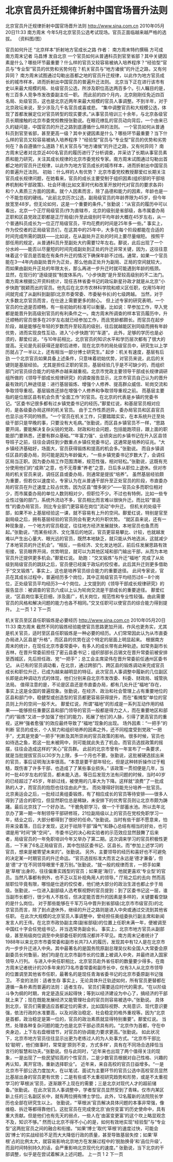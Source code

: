 # 北京官员升迁规律折射中国官场晋升法则

北京官员升迁规律折射中国官场晋升法则
http://www.sina.com.cn  2010年05月20日11:33  南方周末
今年5月北京官员公选考试现场。官员正面临越来越严格的选拔。 （资料图/图）

官员如何升迁 “北京样本”折射地方官成长之路
作者： 南方周末特约撰稿 方可成 南方周末记者 马昌博 发自北京
一个官员如何从普通科员到官至省部？其中关键因素是什么？哪些环节最重要？什么样的官员又较容易被纳入培养程序？“经验型”官员与“专业型”官员的优势和劣势何在？机关官员与“地方诸侯”的升迁之路，又有何异同？
南方周末试图通过勾勒出首都之地的官员升迁规律，以此作为地方官员成长的城市样本，进而折射出中国官员的普遍升迁法则。
北京当下正在进行该市有史以来最大规模的局、处级官员公选，所涉及职位高达两百多个。引人瞩目的是，有三百多人竞争市发改委副主任一职。
而此前的四个月内，北京刚刚任免近四百名局、处级官员，这也是北京近两年来最大规模的官员人事调整。不到半年，对于北京政坛来说，至少涉及几千名官员或喜或悲。
“集中调整官员和大规模公选，体现了首都发展定位对官员转型的现实要求。”从事官员培训三十余年，与北京各级官员长期接触的北京市委党校教授张勤说。在眼花缭乱的官员动向背后，一个由来已久的疑问是，中国官员的升迁之路到底遵循什么样的法则。
一个官员如何从普通科员到官至省部，甚至更高一级？其中关键因素是什么？哪些环节最重要？当下什么样的官员又较容易被纳入培养程序？“经验型”官员与“专业型”官员的优势和劣势何在？各自遵循什么道路？机关官员与“地方诸侯”的升迁之路，又有何异同？
南方周末记者对北京近400名官员的履历进行了分析调查，并采访了长期从事官员素质和能力研究，关注其成长规律的北京市委党校专家。南方周末试图通过勾勒出首都之地的官员升迁规律，以此作为地方官员成长的城市样本，进而折射出中国官员的普遍升迁法则。
初始：什么样的人有优势？
北京市委党校教授鄯爱红长期关注官员成长规律问题，在她看来，官员的成长主要受制于组织因素(组织部的干部培养机制和干部政策)、社会环境(比如文革时代和改革开放时代对官员的要求各异)和个人素质三方面的因素。就个人因素而言，除了品德和能力的因素，年龄也是一个不能忽视的硬线。“此前北京历次公选，副局级官员的年龄界限为45岁，但今年放宽至48岁。但无论如何，这是一个重要的条件。”
张勤说：“从官员的履历中可以看出，北京一个正厅局级官员(作为直辖市，北京的级别是省部级，各市属委办局正职和区县党政正职都是正厅局级)升至此级别时平均年龄大概在45岁左右，从一个普通科员成长为一位正厅局级官员，平均花费的时间是25年多一些。”
事实上，作为佼佼者的正局级官员们，在这其中的25年中，大多在每个阶段都能在合适的时间完成所需的跳跃——比如说，在从副处升正处的时间上要尽量缩短。
按照干部任用的规定，从普通科员升至副处大约需要12年左右。鄯说，此后出现了一个分水岭——能否以尽量短的时间完成副处到正处的升迁非常关键，因为，这往往意味着这个官员是否能在有条件升迁的情况下确保年龄不过线。通常，如果一个官员能在3—4年内由副处晋升为正处，那么他由正处升为副局、正局的空间就较大，而如果由副处升正处的年限太长，那么再进一步升迁时就可能遇到年龄的瓶颈。
显然，在现行的“逐级提拔”制度体系内，“小步快跑”是升至较高级别的不二法门。南方周末根据公开资料统计，现任吉林省委书记的政坛新星孙政才就是从北京“小步快跑”脱颖而出的官员。他先后在北京市农林科学院和顺义区任职，仅用15年时间就完成了从副科到副部(北京市委常委、市委秘书长)的七级跨越。
当然，对于大多数北京官员而言，在仕途上需要更多的耐心。
但上述专家的研究表明，一个官员的仕途是否顺畅，有一些初始的标准可以衡量。比如说：早参加工作，早入党都是能晋升到高级别官员的有利条件之一。南方周末所调查的样本官员履历中，升迁顺畅的官员很多在20岁左右就已经参加工作，而且党龄都颇长。而官员在起步阶段，越是能够在年轻的岁数而升至较高的级别，往后就越能区别同级而拥有年龄优势，进而实现良性互动，进入“小步快跑”的“车道”。
此外，足够的学历也是必须的，鄯爱红说，“与10年前相比，北京官员的知识水平和学历层次都有了很大的提高。无论是先前获得还是职后进修，现在北京市的局处级官员中，研究生以上学历就占了一半以上，还有相当一部分博士研究生。”
起步：机关有速度，基层有后劲
一个北京官员如果具备上述条件，只意味着初始优势，对官员来说，此后的关键则是基层经验。
尤其是担任正职的官员，基层经验几乎是不可缺少的，而组织部门对官员综合能力的培养亦越来越重视。北京市党政主要领导干部成长规律调研组所做的《领导干部成长规律研究》的调查报告显示，北京市官员自己认为的晋升最有效的几种途径是：进行基层锻炼、增强个人修养、提高群众威信、轮岗交流和争取领导重视。基层锻炼还排在增强个人修养和争取领导重视之前。
而基层主要指的是位居区县有机会负责“全面工作”的官员。在北京的代表是乡镇的党委书记。“区委书记很多都有过乡镇党委书记的经历。”鄯爱红说，和基层官员相对应的，是各级委办局这样的机关官员。
由于工作性质迥异，委办局官员和区县官员也显示出不同的特质。“一个官员在机关工作，只要踏踏实实，在本系统升迁至处级干部只是早晚的事，只要没有大毛病。”张勤说，而区县乡镇官员不一样，“思路要开阔，要能解决复杂尖锐的党政、财政和社会问题，包括能跑项目，跟上面的职能部门要熟悉，还要有群众基础。”“年富力强”、业绩突出的乡镇书记在升入区县领导班子之前，往往会调任到少数重点乡镇任党委书记，这通常是培养的征兆。“大乡镇经济基础好，场面大，官员获得锻炼和提高的机会多。”张勤说。
而自乡镇调任区县的委办局，则可能是因为年龄偏大，“一些乡镇党委书记岁数大了，会调任区局当正职。因为委办局工作范围清晰，规范性强，相对轻松。”张勤说，这既有充分使用他们的“成熟”之意，也不无尊重“养老”之意，日后多从职位上退休。但对市局的机关官员来说，调任区县或委办局，则通常是提拔“培养”。
虽然基层经验颇为重要，但若仅以速度论，专家认为在从普通干部升至正处官员的阶段，市直委办局的官员在升迁速度上较占优势。因为区县“僧多粥少”——官员众多而职位相对少，而市属委办局的单位人数则相对少，但职位不少。不过也有特例，比如一些专业性过强的部门，系统外流动不多，官员相比而言难以很快升迁。而比较“普适性”的委办局官员，则比专业部门更容易在岗位“流动”中升迁。
但机关的处级干部，如果不补上基层经验这一课，就不容易有上升的空间。鄯爱红说，特别是官至副局级之后，拥有基层经验的官员则会有更大的升职优势。
“就区县来说，还有一种现象是，一个地方的官员稳定，往往地方经济发展就快，本地官员也鱼贯而起。”张勤说，“而某些经济、文化落后的地区，官员更容易攀比、计较，也就越发难以产生出心量大、眼光远的官员，既然本地缺乏，就只能从外地选派，这就减少了本地官员的升迁机会”。“相反，一些经济、文化发达地区，前后任发展思路有效衔接，官员眼界开阔，优势明显，就可以为其他区域和部门输出干部，从而为本地官员升迁提供更多机会。”鄯爱红说。
助跑：“交叉锻炼”与升迁“福地”
完成了从处级到局级官员的跳跃之后，官员便已经属于政坛的佼佼者。此后其升迁则更多借助于“交叉锻炼”。事实上，这也是培养官员综合能力的重要途径。
此间专家说，官员在其成长过程中，普遍经历多个岗位，其中正局级官员平均经历过6－8个岗位，正处级官员平均经历3—4个岗位。上文提到的《领导干部成长规律研究》的报告显示：被调查的官员六成以上认为轮岗交流是干部成长的重要途径。
鄯爱红说，“区县岗位事无巨细，涉及面广，机关岗位，规范性和专业性较强。由此需要官员的风格和解决问题的能力也各不相同。”交叉任职可以使官员的综合能力得到提升。
上一页
1
2
下一页

机关官员至区县任职锻炼是必要经历
http://www.sina.com.cn  2010年05月20日11:33  南方周末
截然不同的锻炼经验能使官员思路更加开阔，作风也更务实，尤其是机关官员，适时至区县任职锻炼是一种必要的经历。人们常常因此认为从市直委办局进入区县是“升格”，而区县的优势在这个特定的层面上明显起来。
根据南方周末的统计，在现任北京市委常委中，有多人的成长带有此种轨迹。如常务副市长吉林，在晋升常委前担任了密云县委书记；组织部部长吕锡文在晋升常委前被安排至西城区，先后担任政、党“一把手”；总工会主席梁伟在晋升常委前任通州区委书记。
从已有的官员调动看，在北京，通过跨部门、跨区县的锻炼调动来完成官员成长和职位升迁，已成为越来越明显的特征。此次官员人事调整中履新的几位副区长即是此种调动方式的体现，他们分别来自北京市发改委、科委、财政局、城管执法局。
值得注意的是，不论是区县还是市直委办局，都有几处升迁“福地”存在，事实上这是全国的普遍现象。张勤说，在经济、政治和社会管理上占有重要地位的区县和部门中，稳健型或创造型的官员都更容易获得提升，而在“看摊型”单位的官员则上升的空间一般不大。
鄯爱红说，所谓“福地”的形成是一系列互动作用的结果——能够担任重要区县和部门领导的官员一般都是得力之人，而在重要地区和部门的“锻炼”又进一步加强了他们的能力，拓展了他们的人脉，引得了更高官员的重视，这种“强者愈强”的效应最终导致了“福地”现象的出现。
场外因素：“一把手”的判断
官员的成长，个人努力和组织培养的因素之外，还不同程度受到党政“一把手”，尤其是党委“一把手”判断及其所崇尚的官员政策的影响。很多时候，官员也如待选之鱼，若这一批未被网中，则可能就此失去了机会。而官员选拔政策的摇摆，往往会造成这样的“夹心”官员群。
此前的北京市曾有一年宣布了一条要求，就是当批提拔官员以30岁为上限，多一个月也不要。张勤说，这批被硬选拔出来的官员，事后证明淘汰率很高。“本意是要干部年轻化，但是这种转折操作过于粗糙，既伤害了许多干部，也造成了了某些事业损失。”
该政策一贯彻便是几年，当时一批40岁左右的官员，都未能入选，等日后发现方法有问题的时候，当时40岁的已经超过了45岁，年龄过线，被使用的几率大为下降。这样就“浪费”了一批成熟的人才，而官员的抱怨也往往由此产生。
而处理得好则能充分培养一批官员。北京奥运会之后，一批经过奥组委锻炼，有了相应成长的官员等待安排——很多人得到了适合的职位，但显然职位总是稀缺，未安排下的优秀官员则让北京市颇为踌躇。最后北京找了一个好办法。“干脆免职学习，做一个干部蓄水池。所以去年北京办了第一期一年制领导干部研修班，21位副局级以上的官员在党校免职学习一年，结业之后，大部分都得到了很好的任命。”张勤说。当时有些干部不愿意来，怕将来没着落，日后才发现，这对于祛除干部“躁气”和静心总结有相当的好处，也可谓是用“时间”换“空间”。
市委书记的决心和实验者的示范效应显然鼓舞了后来者，局级官员的一年免职培训今年又举办了第二期。这次调来学习的官员积极性更高，一下来了6名正局级官员，其中包括区委书记、区县长。而“参加上述学习的官员，想来是被寄望未来的”。张勤说。
另外，主要领导的经历和喜好也不可避免的决定某一时期官员的升迁命运。“官员选拔标准大而言之永远是‘德才兼备’，但是‘德’‘才’在不同领导眼里千差万别。”张勤说，“就一般的规律而言，一把手如果是‘草根’出身的，往往偏重实践型的官员；如果是‘海归’，他就更喜欢‘专业型’的官员。当然凡事都有例外，也不乏以互补视角用人的领导。”
厅局之后的去向
然而高层职位毕竟有限，哪怕是仕途的佼佼者，他们绝大部分的政治生涯也都止步于局级。张勤说，一位进入副部级人选考察视野的官员提到：到了区委书记这一层，谁当副市长都行，很少有人不胜任，但决定能否晋升的因素是多样的，关键要看空缺的是什么岗位。
对于那些能够在千军万马中晋升到省部级(北京市市级官员)的北京官员而言，除了到点退休外，继续的升迁之路则是进入中央或通过交流到其他省任职。
在此次大规模的北京官员人事调整中，曾经担任奥组委执行副主席和新闻发言人的王伟，在北京市政协副主席(副省部级)的位置上任职未满一年，便被调至中国红十字会任党组书记，并当选常务副会长。
事实上，北京市地方官员从副部级，甚至局级岗位调至中央部委任职的情况都并不罕见。南方周末记者统计了1988年以来北京市市委常委和副市长共73人的履历，发现其中有12人是在北京市内一步步升迁进入中央。其中最著名的是国务院原副总理吴仪和全国人大常委会原副委员长何鲁丽，她们均是在北京市副市长的位置上被调入中央，并最终进入国家领导人行列。
与进入中央任职相比，北京官员赴外省任职的数量要少得多。在南方周末记者统计的20多年来的73名市委常委和副市长中，仅有3人从北京市领导的位置调至其他省市任职，最著名的是现任青海省委书记的北京市委原副书记强卫。
不变的法则：适者生存
事实上，无论具体升迁轨迹如何，所有官员更替都在遵循一条朴素而普遍的法则：适者生存。
官员们需要适应时代的需求。“在以阶级斗争为纲的时期，肯定是造反派起得快；等到以经济建设为中心了，搞经济的干部就上来了；现在既能发展经济又能管理社会的官员则容易被选中。”张勤说。
具体到北京，官员们需要适应首都定位的需求，比如国际视野、大局意识、现代意识要强，依法行政的水准要高，以及对政治稳定、社会稳定的格外重视等。因为“北京是首都，政治稳定是第一位的，官员的政治素质就显得特别重要”。鄯爱红说。
当然，处理各种复杂问题的能力也是北京干部必须具有的。“北京作为首都，守在中央身边，上下左右盘根错节，对官员的协调能力要求更高。”张勤说。
如此状况下，北京市地方官员往往显示出更为老练过人的为人处事方式。“北京市干部比较‘聪明’，他们做事时，常常是‘原则不变，方式多样’，具有在不同场合选择恰当言行的智慧和功夫。”张勤说。但与此同时，“近年来也出现了两个值得关注的现象，一是出现了一些民望较高的个性官员，二是少数官员根据对自己性格、兴趣的再认知，离开官场，重新选择职业”。
近年来，来自高校的官员日益增多。“一是北京市干部公选力度加大，在以笔试、面试为主要环节的官员公选中高校官员显然比基层出身的官员更有优势；二是有些或不太重视研究趋势和形势，或是不太重视学习的‘草根派’官员，逐渐跟不上现在的需要；三是北京对现代人才的超前储备。”张勤说。
在此次官员人事调整中，学者型官员显然受到了青睐。仅市内某区新上任的三名副区长中，就有两位拥有博士学位。此外，12名履新的法院院长学历也全部在研究生以上。
张勤说，“‘草根派’官员解决具体问题的本事非常强，像维稳、拆迁等都得靠他们。这批官员在完成使北京‘由穷变富’的历史使命中，具有重大贡献。但是他们也有先天的弱点，一些人在‘由富变更富’的这个坎上略显观念不及，知识不够。”
然而让北京不得不小心的是，如何有效地实现“经验型”与“专业型”这两批官员之间的融合和衔接。“如果‘博士’取代‘草根’的速度过快，可能会因‘博士’的实战经验不足而大大降低行政的质量，甚至导致基层失控；如果‘草根’占的比例太大，就容易影响北京地方在发展过程中的‘脱胎换骨’和‘品位升级’，而且时间特别持久的话，会严重影响北京现代化的速度。”
张勤说，当下北京的干部调整，似乎是在尝试着解决上述问题。
上一页
1
2
下一页

